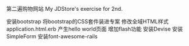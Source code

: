 第二遍购物网站
My JDStore's exercise for 2nd.
<!--- 任务1  --->
安装bootstrap
   将bootstrap的CSS套件装进专案
   修改全域HTML样式application.html.erb
   产生hello world页面
   增加flash功能
安装Devise
安装SimpleForm
安装font-awesome-rails
